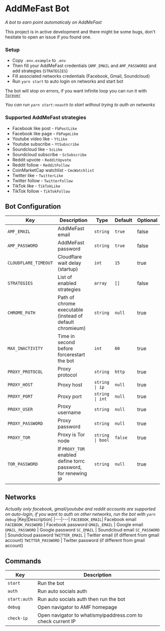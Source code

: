 # AddMeFast Bot
*A bot to earn point automaticaly on AddMeFast*

This project is in active development and there might be some bugs, don't hesitate to open an issue if you found one.

### Setup
- Copy `.env.example` to `.env`
- Then fill your AddMeFast credentials (`AMF_EMAIL` and `AMF_PASSWORD`) and add strategies (`STRATEGIES`)
- Fill associated networks credentials (Facebook, Gmail, Soundcloud)
- Run `yarn start` to auto login on networks and start bot

The bot will stop on errors, if you want infinite loop you can run it with [`forever`](https://github.com/foreversd/forever)

*You can run `yarn start:noauth` to start without trying to auth on networks*

### Supported AddMeFast strategies
- Facebook like post - `FbPostLike`
- Facebook like page - `FbPageLike`
- Youtube video like - `YtLike`
- Youtube subscribe - `YtSubscribe`
- Soundcloud like - `ScLike`
- Soundcloud subscribe - `ScSubscribe`
- Reddit upvote - `RedditUpvote`
- Reddit follow - `RedditFollow`
- CoinMarketCap watchlist - `CmcWatchlist`
- Twitter like - `TwitterLike`
- Twitter follow - `TwitterFollow`
- TikTok like - `TikTokLike`
- TikTok follow - `TikTokFollow`

## Bot Configuration
|Key|Description|Type|Default|Optional|
|---|---|---|---|---|
|`AMF_EMAIL` | AddMeFast email  | `string` | `true` | false
|`AMF_PASSWORD` | AddMeFast password | `string` | `true` | false
|`CLOUDFLARE_TIMEOUT` | Cloudflare wait delay (startup) | `int` | `15` | true
|`STRATEGIES` | List of enabled strategies | `array` | `[]` | false
|`CHROME_PATH` | Path of chrome executable (instead of default chromieum) | `string` | `null` | true
|`MAX_INACTIVITY` | Time in second before forcerestart the bot | `int` | `60` | true
|`PROXY_PROTOCOL` | Proxy protocol | `string` | `http`| true
|`PROXY_HOST` | Proxy host | `string \| ip` | `null` | true
|`PROXY_PORT` | Proxy port | `string \| int` | `null` | true
|`PROXY_USER` | Proxy username | `string` | `null`| true
|`PROXY_PASSWORD` | Proxy password | `string` | `null`| true
|`PROXY_TOR` | Proxy is Tor node | `string \| bool` | `false` | true
|`TOR_PASSWORD` | If `PROXY_TOR` enabled define torrc password, for renewing IP | `string` | `null` | true

## Networks
*Actually only facebook, gmail/youtube and reddit accounts are supported on auto-login, if you want to auth on other networks, run the bot with `yarn debug`*
|Key|Description|
|---|---|
`FACEBOOK_EMAIL`| Facebook email
`FACEBOOK_PASSWORD` | Facebook password
`GMAIL_EMAIL` | Google email
`GMAIL_PASSWORD` | Google password
`SC_EMAIL` | Soundcloud email
`SC_PASSWORD` | Soundcloud password
`TWITTER_EMAIL` | Twitter email (if different from gmail account)
`TWITTER_PASSWORD` | Twitter password (if different from gmail account)

## Commands
|Key|Description|
|---|---|
`start`| Run the bot
`auth` | Run auto socials auth
`start:auth` |  Run auto socials auth then run the bot
`debug` | Open navigator to AMF homepage
`check-ip` | Open navigator to whatismyipaddress.com to check current IP
